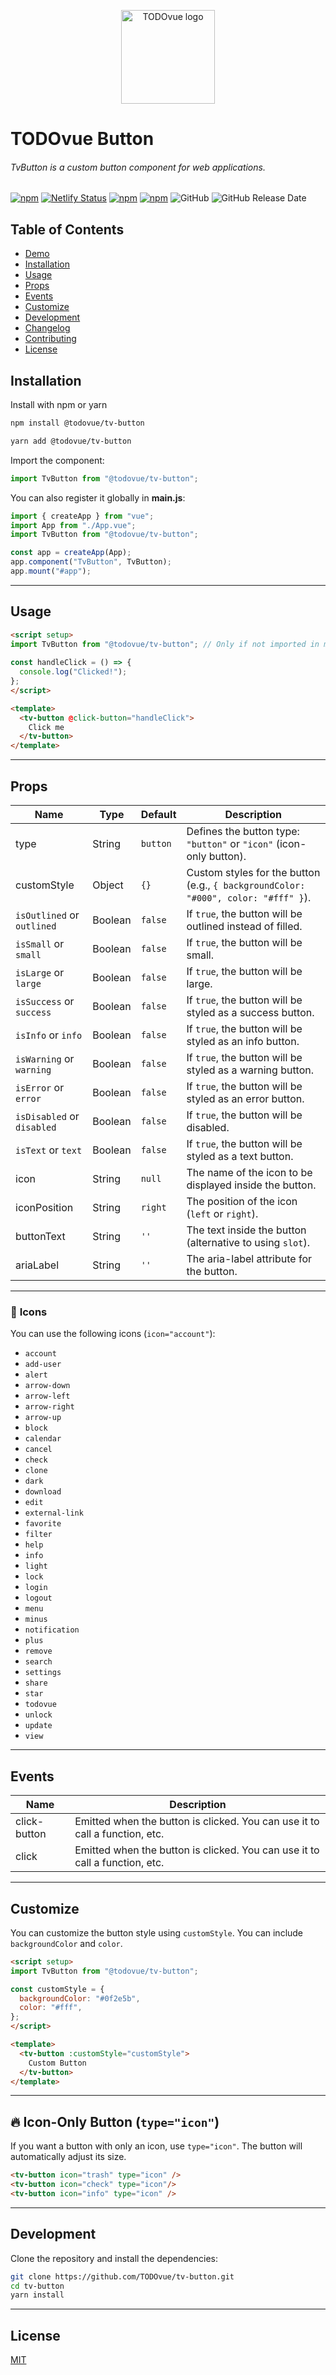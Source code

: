 <p align="center"><img width="150" src="https://firebasestorage.googleapis.com/v0/b/todovue-blog.appspot.com/o/logo.png?alt=media&token=d8eb592f-e4a9-4b02-8aff-62d337745f41" alt="TODOvue logo">
</p>

# TODOvue Button
###### TvButton is a custom button component for web applications.

[![npm](https://img.shields.io/npm/v/@todovue/tv-button.svg)](https://www.npmjs.com/package/@todovue/tv-button) [![Netlify Status](https://api.netlify.com/api/v1/badges/3c413109-63aa-41d7-8126-a527435f5512/deploy-status)](https://app.netlify.com/sites/tv-button/deploys) [![npm](https://img.shields.io/npm/dm/@todovue/tv-button.svg)](https://www.npmjs.com/package/@todovue/tv-button)
[![npm](https://img.shields.io/npm/d18m/@todovue/tv-button.svg)](https://www.npmjs.com/package/@todovue/tv-button) ![GitHub](https://img.shields.io/github/license/TODOvue/tv-button) ![GitHub Release Date](https://img.shields.io/github/release-date/TODOvue/tv-button)

## Table of Contents
- [Demo](https://tv-button.netlify.app/)
- [Installation](#installation)
- [Usage](#usage)
- [Props](#props)
- [Events](#events)
- [Customize](#customize)
- [Development](#development)
- [Changelog](https://github.com/TODOvue/tv-button/blob/main/CHANGELOG.md)
- [Contributing](https://github.com/TODOvue/tv-button/blob/main/CONTRIBUTING.md)
- [License](https://github.com/TODOvue/tv-button/blob/main/LICENSE)

## Installation
Install with npm or yarn
```bash
npm install @todovue/tv-button
```
```bash
yarn add @todovue/tv-button
```

Import the component:
```js
import TvButton from "@todovue/tv-button";
```

You can also register it globally in **main.js**:
```js
import { createApp } from "vue";
import App from "./App.vue";
import TvButton from "@todovue/tv-button";

const app = createApp(App);
app.component("TvButton", TvButton);
app.mount("#app");
```

---

## Usage
```html
<script setup>
import TvButton from "@todovue/tv-button"; // Only if not imported in main.js
    
const handleClick = () => {
  console.log("Clicked!");
};
</script>

<template>
  <tv-button @click-button="handleClick">
    Click me
  </tv-button>
</template>
```

---

## Props
| Name                       | Type    | Default  | Description                                                                        |
|----------------------------|---------|----------|------------------------------------------------------------------------------------|
| type                       | String  | `button` | Defines the button type: `"button"` or `"icon"` (icon-only button).                |
| customStyle                | Object  | `{}`     | Custom styles for the button (e.g., `{ backgroundColor: "#000", color: "#fff" }`). |
| `isOutlined` or `outlined` | Boolean | `false`  | If `true`, the button will be outlined instead of filled.                          |
| `isSmall` or `small`       | Boolean | `false`  | If `true`, the button will be small.                                               |
| `isLarge` or `large`       | Boolean | `false`  | If `true`, the button will be large.                                               |
| `isSuccess` or `success`   | Boolean | `false`  | If `true`, the button will be styled as a success button.                          |
| `isInfo` or `info`         | Boolean | `false`  | If `true`, the button will be styled as an info button.                            |
| `isWarning` or `warning`   | Boolean | `false`  | If `true`, the button will be styled as a warning button.                          |
| `isError` or `error`       | Boolean | `false`  | If `true`, the button will be styled as an error button.                           |
| `isDisabled` or `disabled` | Boolean | `false`  | If `true`, the button will be disabled.                                            |
| `isText` or `text`         | Boolean | `false`  | If `true`, the button will be styled as a text button.                             |
| icon                       | String  | `null`   | The name of the icon to be displayed inside the button.                            |
| iconPosition               | String  | `right`  | The position of the icon (`left` or `right`).                                      |
| buttonText                 | String  | `''`     | The text inside the button (alternative to using `slot`).                          |
| ariaLabel                  | String  | `''`     | The aria-label attribute for the button.                                           |

---

### 🔹 **Icons**
You can use the following icons (`icon="account"`):
- `account`
- `add-user`
- `alert`
- `arrow-down`
- `arrow-left`
- `arrow-right`
- `arrow-up`
- `block`
- `calendar`
- `cancel`
- `check`
- `clone`
- `dark`
- `download`
- `edit`
- `external-link`
- `favorite`
- `filter`
- `help`
- `info`
- `light`
- `lock`
- `login`
- `logout`
- `menu`
- `minus`
- `notification`
- `plus`
- `remove`
- `search`
- `settings`
- `share`
- `star`
- `todovue`
- `unlock`
- `update`
- `view`

---

## Events
| Name         | Description                                                                 |
|--------------|-----------------------------------------------------------------------------|
| click-button | Emitted when the button is clicked. You can use it to call a function, etc. |
| click        | Emitted when the button is clicked. You can use it to call a function, etc. |

---

## Customize
You can customize the button style using `customStyle`. You can include `backgroundColor` and `color`.

```html
<script setup>
import TvButton from "@todovue/tv-button";

const customStyle = {
  backgroundColor: "#0f2e5b",
  color: "#fff",
};
</script>

<template>
  <tv-button :customStyle="customStyle">
    Custom Button
  </tv-button>
</template>
```

---

## 🔥 **Icon-Only Button (`type="icon"`)**
If you want a button with only an icon, use `type="icon"`. The button will automatically adjust its size.

```html
<tv-button icon="trash" type="icon" />
<tv-button icon="check" type="icon"/>
<tv-button icon="info" type="icon" />
```

---

## Development
Clone the repository and install the dependencies:
```bash
git clone https://github.com/TODOvue/tv-button.git
cd tv-button
yarn install
```
---
## License
[MIT](https://github.com/TODOvue/tv-button/blob/main/LICENSE)
